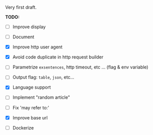Very first draft.

**TODO:**

- [ ] Improve display

- [ ] Document

- [x] Improve http user agent 

- [x] Avoid code duplicate in http request builder

- [ ] Parametrize `exsentences`, http timeout, etc ... (flag & env variable)

- [ ] Output flag: `table`, `json`, etc...

- [x] Language support

- [ ] Implement "random article" 

- [ ] Fix 'may refer to:'

- [x] Improve base url

- [ ] Dockerize